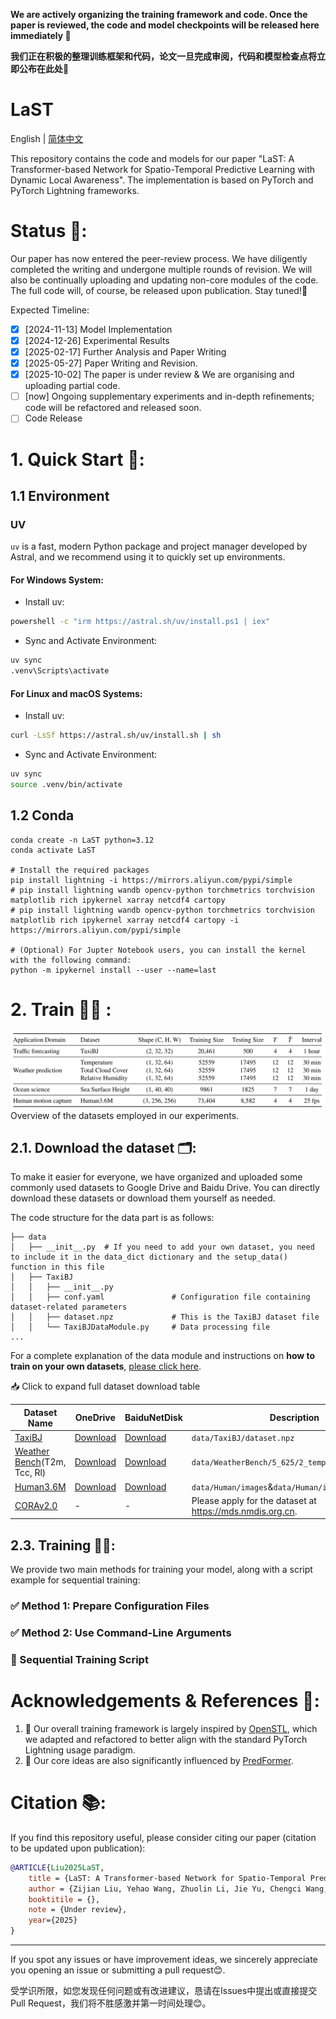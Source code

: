     

**We are actively organizing the training framework and code. Once the paper is reviewed, the code and model checkpoints will be released here immediately 🫡**

**我们正在积极的整理训练框架和代码，论文一旦完成审阅，代码和模型检查点将立即公布在此处🫡**

# LaST

English | [简体中文](docs/cn/README_CN.md)

This repository contains the code and models for our paper "LaST: A Transformer-based Network for Spatio-Temporal Predictive Learning with Dynamic Local Awareness". The implementation is based on PyTorch and PyTorch Lightning frameworks.

# Status 🔬:

Our paper has now entered the peer-review process. We have diligently completed the writing and undergone multiple rounds of revision. We will also be continually uploading and updating non-core modules of the code. The full code will, of course, be released upon publication. Stay tuned!🫡

Expected Timeline:

- [X] [2024-11-13] Model Implementation
- [X] [2024-12-26] Experimental Results
- [X] [2025-02-17] Further Analysis and Paper Writing
- [X] [2025-05-27] Paper Writing and Revision. 
- [X] [2025-10-02] The paper is under review & We are organising and uploading partial code.
- [ ] [now] Ongoing supplementary experiments and in-depth refinements; code will be refactored and released soon.
- [ ] Code Release

# 1. Quick Start 🎇:

## 1.1 Environment

### UV

`uv` is a fast, modern Python package and project manager developed by Astral, and we recommend using it to quickly set up environments.

#### For Windows System:

- Install uv:
```bash
powershell -c "irm https://astral.sh/uv/install.ps1 | iex"
```

- Sync and Activate Environment:
```bash
uv sync
.venv\Scripts\activate
```

#### For Linux and macOS Systems:

- Install uv:
```bash
curl -LsSf https://astral.sh/uv/install.sh | sh
```

- Sync and Activate Environment:
```bash
uv sync
source .venv/bin/activate
```


## 1.2 Conda


```shell
conda create -n LaST python=3.12
conda activate LaST

# Install the required packages
pip install lightning -i https://mirrors.aliyun.com/pypi/simple
# pip install lightning wandb opencv-python torchmetrics torchvision matplotlib rich ipykernel xarray netcdf4 cartopy
# pip install lightning wandb opencv-python torchmetrics torchvision matplotlib rich ipykernel xarray netcdf4 cartopy -i https://mirrors.aliyun.com/pypi/simple

# (Optional) For Jupter Notebook users, you can install the kernel with the following command:
python -m ipykernel install --user --name=last
```

# 2. Train 🏋️‍♂️ :

![](/docs/figs/Table1.jpg)
Overview of the datasets employed in our experiments.

## 2.1. Download the dataset 🗂️:

To make it easier for everyone, we have organized and uploaded some commonly used datasets to Google Drive and Baidu Drive. You can directly download these datasets or download them yourself as needed.

The code structure for the data part is as follows:

```text
├── data
│   ├── __init__.py  # If you need to add your own dataset, you need to include it in the data_dict dictionary and the setup_data() function in this file
│   ├── TaxiBJ
│   │   ├── __init__.py
│   │   ├── conf.yaml               # Configuration file containing dataset-related parameters
│   │   ├── dataset.npz             # This is the TaxiBJ dataset file
│   │   └── TaxiBJDataModule.py     # Data processing file
...
```

For a complete explanation of the data module and instructions on **how to train on your own datasets**, [please click here](docs/en/data.md).

<summary>📥 Click to expand full dataset download table</summary>

| Dataset Name                                                            | OneDrive                                                                           | BaiduNetDisk                                                  | Description                                               |
| ----------------------------------------------------------------------- | ------------------------------------------------------------------------------------------- | ----------------------------------------------------------------- | --------------------------------------------------------- |
| [TaxiBJ](https://github.com/TolicWang/DeepST/tree/master/data/TaxiBJ)      | [Download](https://1drv.ms/u/c/b756f405097b8e82/ETbnKFeKkNVDjOB5UwtXn_0BXR_VoNS3_2uPPcJbcopvyg) | [Download](https://pan.baidu.com/s/1VDHPuy61GGwqt05t4NVH8A?pwd=iSHU) | `data/TaxiBJ/dataset.npz`                               |
| [Weather Bench](https://github.com/pangeo-data/WeatherBench)(T2m, Tcc, Rl) | [Download](https://1drv.ms/u/c/b756f405097b8e82/ETbnKFeKkNVDjOB5UwtXn_0BXR_VoNS3_2uPPcJbcopvyg) | [Download](https://pan.baidu.com/s/1Wa1S2qjV0fAb0bWlMswnYg?pwd=iSHU) | `data/WeatherBench/5_625/2_temperature/{xxx}.nc`        |
| [Human3.6M](http://vision.imar.ro/human3.6m/description.php)               | [Download](https://1drv.ms/f/c/b756f405097b8e82/Ep1YpOl6MhFBi0vEZ7zGKJQB9u7rssMvxgob4kTizr36CQ) | [Download](https://pan.baidu.com/s/1Rt69aYiugVPQci9YJK25Tg?pwd=iSHU) | `data/Human/images`&`data/Human/images_txt`           |
| [CORAv2.0](https://mds.nmdis.org.cn/)                                      | -                                                                                           | -                                                                 | Please apply for the dataset at https://mds.nmdis.org.cn. |

## 2.3. Training 🏋️‍♂️:

We provide two main methods for training your model, along with a script example for sequential training:

### ✅ Method 1: Prepare Configuration Files

### ✅ Method 2: Use Command-Line Arguments

### 🔁 Sequential Training Script

# Acknowledgements & References 🔗:

1. 🫡 Our overall training framework is largely inspired by [OpenSTL](https://github.com/chengtan9907/OpenSTL), which we adapted and refactored to better align with the standard PyTorch Lightning usage paradigm.
2. 🫡 Our core ideas are also significantly influenced by [PredFormer](https://arxiv.org/abs/2410.04733).

# Citation 📚:

If you find this repository useful, please consider citing our paper (citation to be updated upon publication):

```bibtex
@ARTICLE{Liu2025LaST,
    title = {LaST: A Transformer-based Network for Spatio-Temporal Predictive Learning with Dynamic Local Awareness},
    author = {Zijian Liu, Yehao Wang, Zhuolin Li, Jie Yu, Chengci Wang, Zhiyu Liu, Shuai Zhang and Lingyu Xu},
    booktitile = {},
    note = {Under review},
    year={2025}
}
```

---

If you spot any issues or have improvement ideas, we sincerely appreciate you opening an issue or submitting a pull request😊.

受学识所限，如您发现任何问题或有改进建议，恳请在Issues中提出或直接提交Pull Request，我们将不胜感激并第一时间处理😊。
